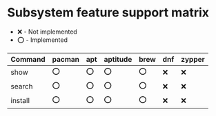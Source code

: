 # Subsystem feature support matrix

* :x: - Not implemented
* :o: - Implemented

Command | pacman | apt | aptitude | brew | dnf | zypper
--------|--------|-----|----------|------|-----|-------
show    | :o:    | :o: | :o:      | :o:  | :x: | :x:
search  | :o:    | :o: | :o:      | :o:  | :x: | :x:
install | :o:    | :o: | :o:      | :o:  | :x: | :x:
